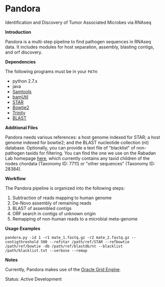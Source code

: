 Pandora
=======

Identification and Discovery of Tumor Associated Microbes via RNAseq

**Introduction**

Pandora is a multi-step pipeline to find pathogen sequences in RNAseq data. 
It includes modules for host separation, assembly, blasting contigs, and orf discovery.

**Dependencies**

The following programs must be in your `PATH`:

- python 2.7.x
- java
- [Samtools](http://www.htslib.org/)
- [bamUtil](https://github.com/statgen/bamUtil)
- [STAR](https://github.com/alexdobin/STAR)
- [Bowtie2](http://bowtie-bio.sourceforge.net/bowtie2/index.shtml)
- [Trinity](https://github.com/trinityrnaseq/trinityrnaseq/wiki)
- [BLAST](http://www.ncbi.nlm.nih.gov/books/NBK279671/)

**Additional Files**

Pandora needs various references: a host genome indexed for STAR; a host genome indexed for bowtie2; and the BLAST nucleotide collection (nt) database.
Optionally, you can provide a text file of "blacklist" of non-pathogen taxids for filtering.
You can find the one we use on the Rabadan Lab homepage [here](https://rabadan.c2b2.columbia.edu/public/pandora_resources/), which currently contains any taxid children of the nodes chordata (Taxonomy ID: 7711) or "other sequences" (Taxonomy ID: 28384).

**Workflow**

The Pandora pipeline is organized into the following steps:

1. Subtraction of reads mapping to human genome
2. De-Novo assembly of remaining reads
3. BLAST of assembled contigs
4. ORF search in contigs of unknown origin
5. Remapping of non-human reads to a microbial meta-genome

**Usage Examples**

```
pandora.py -id 1 -r1 mate_1.fastq.gz -r2 mate_2.fastq.gz --contigthreshold 500 --refstar /path/ref/STAR --refbowtie /path/ref/bowtie -db /path/ref/blastdb/nt --blacklist /path/blacklist.txt --verbose --remap
```

**Notes**

Currently, Pandora makes use of the [Oracle Grid Engine](https://en.wikipedia.org/wiki/Oracle_Grid_Engine).

Status: Active Development
